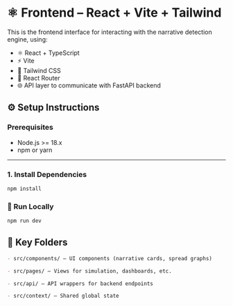 # ⚛️ Frontend – React + Vite + Tailwind

This is the frontend interface for interacting with the narrative detection engine, using:
- ⚛️ React + TypeScript
- ⚡ Vite
- 🎨 Tailwind CSS
- 🧭 React Router
- 🌐 API layer to communicate with FastAPI backend

## ⚙️ Setup Instructions

### Prerequisites
- Node.js >= 18.x
- npm or yarn

---

### 1. Install Dependencies

```bash
npm install
```

### 🚀  Run Locally

```bash
npm run dev
```

## 📂 Key Folders

```markdown
- src/components/ – UI components (narrative cards, spread graphs)

- src/pages/ – Views for simulation, dashboards, etc.

- src/api/ – API wrappers for backend endpoints

- src/context/ – Shared global state
```